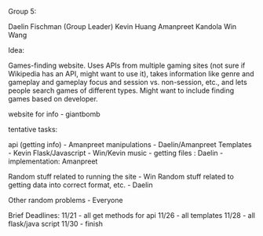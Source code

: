 Group 5:

Daelin Fischman (Group Leader)
Kevin Huang
Amanpreet Kandola
Win Wang

Idea:

Games-finding website. Uses APIs from multiple gaming sites (not sure if Wikipedia has an API, might want to use it), takes information like genre and gameplay and gameplay focus and session vs. non-session, etc., and lets people search games of different types. Might want to include finding games based on developer. 

website for info - giantbomb

tentative tasks:

api (getting info) - Amanpreet
manipulations - Daelin/Amanpreet
Templates - Kevin
Flask/Javascript - Win/Kevin
music - getting files : Daelin
      - implementation: Amanpreet

Random stuff related to running the site - Win
Random stuff related to getting data into correct format, etc. - Daelin

Other random problems - Everyone


Brief Deadlines:
11/21 - all get methods for api
11/26 - all templates
11/28 - all flask/java script
11/30 - finish






